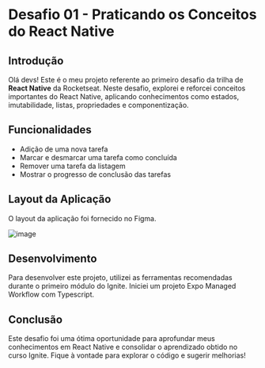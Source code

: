 # Desafio 01 - Praticando os Conceitos do React Native

## Introdução

Olá devs! Este é o meu projeto referente ao primeiro desafio da trilha de **React Native** da Rocketseat. Neste desafio, explorei e reforcei conceitos importantes do React Native, aplicando conhecimentos como estados, imutabilidade, listas, propriedades e componentização.

## Funcionalidades

- Adição de uma nova tarefa
- Marcar e desmarcar uma tarefa como concluída
- Remover uma tarefa da listagem
- Mostrar o progresso de conclusão das tarefas

## Layout da Aplicação

O layout da aplicação foi fornecido no Figma.

![image](https://github.com/FPPaschoal/todo-react-native/assets/112896945/8a166444-27fd-4409-a22c-d74eb76e937c)

## Desenvolvimento

Para desenvolver este projeto, utilizei as ferramentas recomendadas durante o primeiro módulo do Ignite. Iniciei um projeto Expo Managed Workflow com Typescript.

## Conclusão

Este desafio foi uma ótima oportunidade para aprofundar meus conhecimentos em React Native e consolidar o aprendizado obtido no curso Ignite. Fique à vontade para explorar o código e sugerir melhorias!
